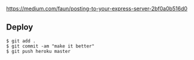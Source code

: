 https://medium.com/faun/posting-to-your-express-server-2bf0a0b516d0

## Deploy
```
$ git add .
$ git commit -am "make it better"
$ git push heroku master
```